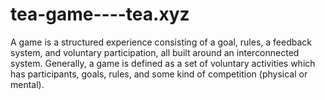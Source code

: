 # tea-game----tea.xyz
A game is a structured experience consisting of a goal, rules, a feedback system, and voluntary participation, all built around an interconnected system. Generally, a game is defined as a set of voluntary activities which has participants, goals, rules, and some kind of competition (physical or mental).
